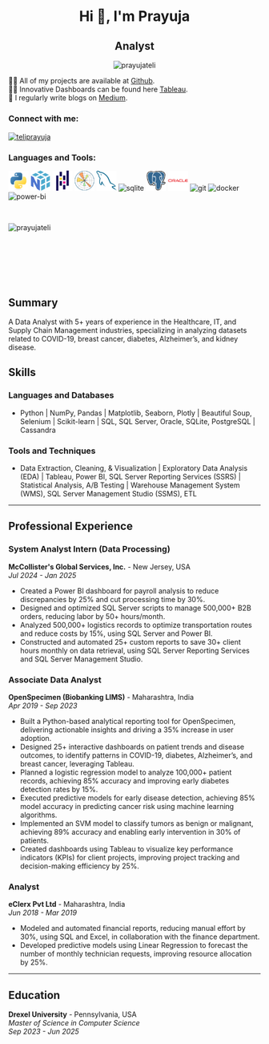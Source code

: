 <h1 align="center">Hi 👋, I'm Prayuja</h1>
<h2 align="center"> Analyst</h2>
<p align="center"> <img src="https://komarev.com/ghpvc/?username=prayujateli&label=Profile%20views&color=0e75b6&style=flat" alt="prayujateli" /> </p>

👨‍💻 All of my projects are available at [Github](https://github.com/PrayujaTeli?tab=repositories).<br>
👨‍💻 Innovative Dashboards can be found here [Tableau](https://public.tableau.com/app/profile/prayuja.teli/vizzes).<br>
📝 I regularly write blogs on [Medium](https://medium.com/@teliprayuja). <br>

<h3 align="left">Connect with me:</h3>
<p align="left">

   <a href="https://linkedin.com/in/teliprayuja" target="_blank"><img align="center" src="https://raw.githubusercontent.com/rahuldkjain/github-profile-readme-generator/master/src/images/icons/Social/linked-in-alt.svg" alt="teliprayuja" height="30" width="40" /></a>
</p>
<h3 align="left">Languages and Tools:</h3>
<p align="left"> 
<!-- Programming & Libraries -->
<img src="https://raw.githubusercontent.com/devicons/devicon/master/icons/python/python-original.svg" alt="python" width="40" height="40"/>
<img src="https://raw.githubusercontent.com/devicons/devicon/master/icons/numpy/numpy-original.svg" alt="numpy" width="40" height="40"/>
<img src="https://raw.githubusercontent.com/devicons/devicon/master/icons/pandas/pandas-original.svg" alt="pandas" width="40" height="40"/>
<img src="https://raw.githubusercontent.com/devicons/devicon/master/icons/matplotlib/matplotlib-original.svg" alt="matplotlib" width="40" height="40"/>
<!-- Databases -->
<img src="https://raw.githubusercontent.com/devicons/devicon/master/icons/mysql/mysql-original.svg" alt="mysql" width="40" height="40"/>
<img src="https://www.vectorlogo.zone/logos/sqlite/sqlite-icon.svg" alt="sqlite" width="40" height="40"/>
<img src="https://raw.githubusercontent.com/devicons/devicon/master/icons/postgresql/postgresql-original.svg" alt="postgresql" width="40" height="40"/>
<img src="https://raw.githubusercontent.com/devicons/devicon/master/icons/oracle/oracle-original.svg" alt="oracle" width="40" height="40"/>
<!-- Tools & Platforms -->
<img src="https://www.vectorlogo.zone/logos/git-scm/git-scm-icon.svg" alt="git" width="40" height="40"/>
<img src="https://www.vectorlogo.zone/logos/docker/docker-icon.svg" alt="docker" width="40" height="40"/>
<img src="https://www.vectorlogo.zone/logos/microsoft_powerbi/microsoft_powerbi-icon.svg" alt="power-bi" width="40" height="40"/>
<!-- Techniques & Methods (No logos available) -->
</p>
<br>
<p><img align="left" src="https://github-readme-stats.vercel.app/api/top-langs?username=prayujateli&show_icons=true&locale=en&layout=compact" alt="prayujateli" /></p>
<br><br>

<br><br>
<br>
<br><!-- Add extra space here -->
## Summary
A Data Analyst with 5+ years of experience in the Healthcare, IT, and Supply Chain Management industries, specializing in analyzing datasets related to COVID-19, breast cancer, diabetes, Alzheimer’s, and kidney disease.




## Skills
### Languages and Databases
- Python | NumPy, Pandas | Matplotlib, Seaborn, Plotly | Beautiful Soup, Selenium | Scikit-learn | SQL, SQL Server, Oracle, SQLite, PostgreSQL | Cassandra

### Tools and Techniques
- Data Extraction, Cleaning, & Visualization | Exploratory Data Analysis (EDA) | Tableau, Power BI, SQL Server Reporting Services (SSRS) | Statistical Analysis, A/B Testing | Warehouse Management System (WMS), SQL Server Management Studio (SSMS), ETL

---

## Professional Experience

### System Analyst Intern (Data Processing)
**McCollister's Global Services, Inc.** - New Jersey, USA  
*Jul 2024 - Jan 2025*
- Created a Power BI dashboard for payroll analysis to reduce discrepancies by 25% and cut processing time by 30%.
- Designed and optimized SQL Server scripts to manage 500,000+ B2B orders, reducing labor by 50+ hours/month.
- Analyzed 500,000+ logistics records to optimize transportation routes and reduce costs by 15%, using SQL Server and Power BI.
- Constructed and automated 25+ custom reports to save 30+ client hours monthly on data retrieval, using SQL Server Reporting Services and SQL Server Management Studio.

### Associate Data Analyst  
**OpenSpecimen (Biobanking LIMS)** - Maharashtra, India  
*Apr 2019 - Sep 2023*
- Built a Python-based analytical reporting tool for OpenSpecimen, delivering actionable insights and driving a 35% increase in user adoption.
- Designed 25+ interactive dashboards on patient trends and disease outcomes, to identify patterns in COVID-19, diabetes, Alzheimer’s, and breast cancer, leveraging Tableau.
- Planned a logistic regression model to analyze 100,000+ patient records, achieving 85% accuracy and improving early diabetes detection rates by 15%.
- Executed predictive models for early disease detection, achieving 85% model accuracy in predicting cancer risk using machine learning algorithms.
- Implemented an SVM model to classify tumors as benign or malignant, achieving 89% accuracy and enabling early intervention in 30% of patients.
- Created dashboards using Tableau to visualize key performance indicators (KPIs) for client projects, improving project tracking and decision-making efficiency by 25%.

### Analyst  
**eClerx Pvt Ltd** - Maharashtra, India  
*Jun 2018 - Mar 2019*
- Modeled and automated financial reports, reducing manual effort by 30%, using SQL and Excel, in collaboration with the finance department.
- Developed predictive models using Linear Regression to forecast the number of monthly technician requests, improving resource allocation by 25%.

---

## Education
**Drexel University** - Pennsylvania, USA  
*Master of Science in Computer Science*  
*Sep 2023 - Jun 2025*

